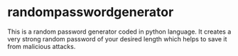 # randompasswordgenerator
This is a random password generator coded in python language. It creates a very strong random password of your desired length which helps to save it from malicious attacks.
